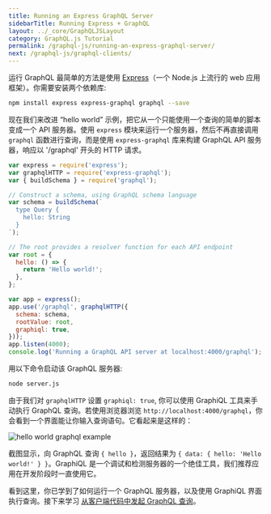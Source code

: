 ```yaml
---
title: Running an Express GraphQL Server
sidebarTitle: Running Express + GraphQL
layout: ../_core/GraphQLJSLayout
category: GraphQL.js Tutorial
permalink: /graphql-js/running-an-express-graphql-server/
next: /graphql-js/graphql-clients/
---
```


运行 GraphQL 最简单的方法是使用 [Express](https://expressjs.com)（一个 Node.js 上流行的 web 应用框架）。你需要安装两个依赖库:

```bash
npm install express express-graphql graphql --save
```

现在我们来改进 “hello world” 示例，把它从一个只能使用一个查询的简单的脚本变成一个 API 服务器。使用 `express` 模块来运行一个服务器，然后不再直接调用 `graphql` 函数进行查询，而是使用 `express-graphql` 库来构建 GraphQL API 服务器，响应以 '/graphql' 开头的 HTTP 请求。

```javascript
var express = require('express');
var graphqlHTTP = require('express-graphql');
var { buildSchema } = require('graphql');

// Construct a schema, using GraphQL schema language
var schema = buildSchema(`
  type Query {
    hello: String
  }
`);

// The root provides a resolver function for each API endpoint
var root = {
  hello: () => {
    return 'Hello world!';
  },
};

var app = express();
app.use('/graphql', graphqlHTTP({
  schema: schema,
  rootValue: root,
  graphiql: true,
}));
app.listen(4000);
console.log('Running a GraphQL API server at localhost:4000/graphql');
```

用以下命令启动该 GraphQL 服务器:

```bash
node server.js
```

由于我们对 `graphqlHTTP` 设置 `graphiql: true`, 你可以使用 GraphiQL 工具来手动执行 GraphQL 查询。若使用浏览器浏览 `http://localhost:4000/graphql`，你会看到一个界面能让你输入查询语句。它看起来是这样的：

![hello world graphql example](/img/hello.png)

截图显示，向 GraphQL 查询 `{ hello }`，返回结果为 `{ data: { hello: 'Hello world!' } }`。GraphiQL 是一个调试和检测服务器的一个绝佳工具，我们推荐应用在开发阶段时一直使用它。

看到这里，你已学到了如何运行一个 GraphQL 服务器，以及使用 GraphiQL 界面执行查询。接下来学习 [从客户端代码中发起 GraphQL 查询](/graphql-js/graphql-clients/)。
